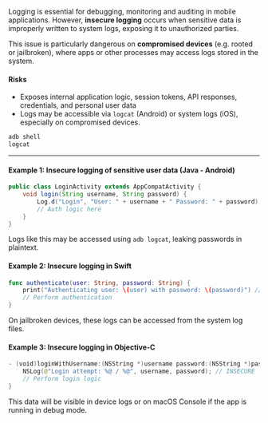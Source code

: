 Logging is essential for debugging, monitoring and auditing in mobile applications. However, **insecure logging** occurs when sensitive data is improperly written to system logs, exposing it to unauthorized parties.

This issue is particularly dangerous on **compromised devices** (e.g. rooted or jailbroken), where apps or other processes may access logs stored in the system.

#### Risks

- Exposes internal application logic, session tokens, API responses, credentials, and personal user data
- Logs may be accessible via `logcat` (Android) or system logs (iOS), especially on compromised devices.
```bash
adb shell
logcat
```



---

#### Example 1: Insecure logging of sensitive user data (Java - Android)

```java
public class LoginActivity extends AppCompatActivity {
    void login(String username, String password) {
        Log.d("Login", "User: " + username + " Password: " + password); // BAD PRACTICE
        // Auth logic here
    }
}
```
Logs like this may be accessed using `adb logcat`, leaking passwords in plaintext.

#### Example 2: Insecure logging in Swift
```swift
func authenticate(user: String, password: String) {
    print("Authenticating user: \(user) with password: \(password)") // INSECURE
    // Perform authentication
}
```

On jailbroken devices, these logs can be accessed from the system log files.

#### Example 3: Insecure logging in Objective-C
```swift
- (void)loginWithUsername:(NSString *)username password:(NSString *)password {
    NSLog(@"Login attempt: %@ / %@", username, password); // INSECURE
    // Perform login logic
}
```
This data will be visible in device logs or on macOS Console if the app is running in debug mode.